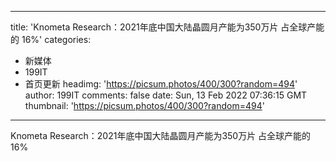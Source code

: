 
---
title: 'Knometa Research：2021年底中国大陆晶圆月产能为350万片 占全球产能的 16%'
categories: 
 - 新媒体
 - 199IT
 - 首页更新
headimg: 'https://picsum.photos/400/300?random=494'
author: 199IT
comments: false
date: Sun, 13 Feb 2022 07:36:15 GMT
thumbnail: 'https://picsum.photos/400/300?random=494'
---

<div>   
Knometa Research：2021年底中国大陆晶圆月产能为350万片 占全球产能的 16%  
</div>
            